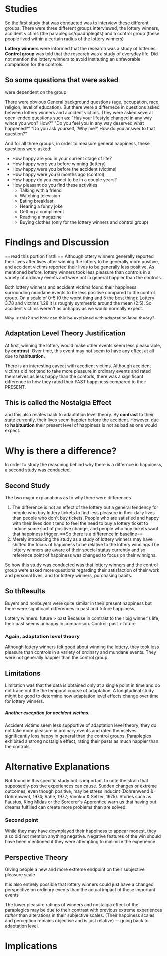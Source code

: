 # Studies
So the first study that was conducted was to interview these different groups: 
There were three different groups interviewed, the lottery winners, accident victims (the paraplegics/quadriplegits) and a control group (these people lived within a certain radius of the lottery winners)

**Lottery winners** were informed that the research was a study of lotteries. 
**Control group** was told that the research was a study of everyday life. Did not mention the lottery winners to avoid instituting an unfavorable comparison for the controls.
## So some questions that were asked
were dependent on the group

There were obvious General background questions (age, occupation, race, religion, level of education).
But there were a differnece in questions asked between lottery winners and accident victims. They were asked several open-ended questions such as:
"Has your lifestyle changed in any way wince you won? How?"
"Do you feel you in any way deserved what happened?"
"Do you ask yourself, 'Why me?' How do you answer to that question?"

And for all three groups, in order to measure general happiness, these questions were asked: 
- How happy are you in your current stage of life?
- How happy were you before winning (lottery)
- How happy were you before the accident (victims)
- How happy were you 6 months ago (control)
- How happy do you expect to be in a couple years?
- How pleasant do you find these activities:
	- Talking with a friend
	- Watching television
	- Eating breakfast
	- Hearing a funny joke
	- Getting a compliment
	- Reading a magazine
	- Buying clothes (only for the lottery winners and control group)

# Findings and Discussion
==read this portion first!! ==
Although ottery winners generally reported their lives after lives after winning the lottery to be generally more positive, and accident victims reported their lives to be generally less positive.
As mentioned before, lottery winners took less pleasure than controls in a variety of ordinary events and were not in general happier than the controls. 

Both lottery winners and accident victims found their happiness surrounding mundane events to be less positive compared to the control group.
	On a scale of 0-5 (0 the worst thing and 5 the best thing):
	Lottery 3.78 and victims 1.28
	 it is roughly symmetric around the mean (2.5).
So accident victims weren't as unhappy as we would normally expect. 

Why is this? and how can this be explained with adaptation level theory? 
## Adaptation Level Theory Justification
At first, winning the lottery would make other events seem less pleasurable, by **contrast.** Over time, this event may not seem to have any effect at all due to **habituation.**

There is an interesting caveat with accdient victims. Although accident victims did not tend to take more pleasure in ordinary events and rated themselves as less happy than the contorls, there was a significant difference in how they rated their PAST happiness compared to their PRESENT. 
## This is called the Nostalgia Effect
and this also relates back to adaptation level theory. 
By **contrast** to their state currently, their lives seem happier before the accident. However, due to **habituation** their present level of happiness is not as bad as one would expect. 

# Why is there a difference?
In order to study the reasoning behind why there is a differnce in happiness, a second study was conducted. 
## Second Study
The two major explanations as to why there were differences
1. The difference is not an effect of the lottery but a general tendency for people who buy lottery tickets to find less pleasure in their daily lives than people who don't buy tickets. People who are satisfied and happy with their lives don't tend to feel the need to buy a lottery ticket to induce some sort of positive change, and people who buy tickets want that happiness trigger. ==So there is a difference in baseline==
2. Merely introducing the study as a study of lottery winners may have shifted the focus of happiness to be relative to the lottery winnings.The lottery winners are aware of their special status currently and so reference point of happiness was changed to focus on their winnigns. 

So how this study was conducted was that lottery winners and the control group were asked more questions regarding their satisfaction of their work and personal lives, and for lottery winners, purchasing habits. 
## So thResults
Buyers and nonbuyers were quite similar in their present happiness but there were significant differences in past and future happiness. 

Lottery winners: future > past
	Because in contrast to their big winner's life, their past seems unhappy in comparison. 
Control: past > future
### Again, adaptation level theory

Although lottery winners felt good about winning the lottery, they took less pleasure than controls in a variety of ordinary and mundane events. They were not generally happier than the control group.
## Limitations 
Limitation was that the data is obtained only at a single point in time and do not trace out the the temporal course of adaptation. 
A longitudinal study might be good to determine how adaptation level effects change over time for lottery winners. 
##### Another exception for accident victims. 
Accident victims seem less supportive of adaptation level theory; they do not take more pleasure in ordinary events and rated themselves significantly less happy in general than the control groups. 
Paraplegics exhibited a strong nostalgia effect, rating their pasts as much happier than the controls. 
# Alternative Explanations
Not found in this specific study but is important to note the strain that supposedly-positive experiences can cause. 
Sudden changes or extreme outcomes, even though positive, may be stress inducint (Dohrenwend & Dohrenwent, 1974; Rahe, 1972; Vinokur & Selzer, 1975). 
Stories such as Faustus, King Midas or the Sorcerer's Apprentice warn us that having out dreams fulfilled can create more problems than are solved.
### Second point
While they may have downplayed their happiness to appear modest, they also did not mention anything negative. Negative features of the win should have been mentioned if they were attempting to minimize the experience.
## Perspective Theory 
Giving people a new and more extreme endpoint on their subjective pleasure scale

It is also entirely possible that lottery winners could just have a changed perspective on ordinary events than the actual impact of these important events

The lower pleasure ratings of winners and nostalgia effect  of the paraplegics may be due to their contrast with previous extreme experiences *rather* than alterations in their subjective scales. (Their happiness scales and perception remains objective and is just relative) -- going back to adaptation level.
# Implications 
